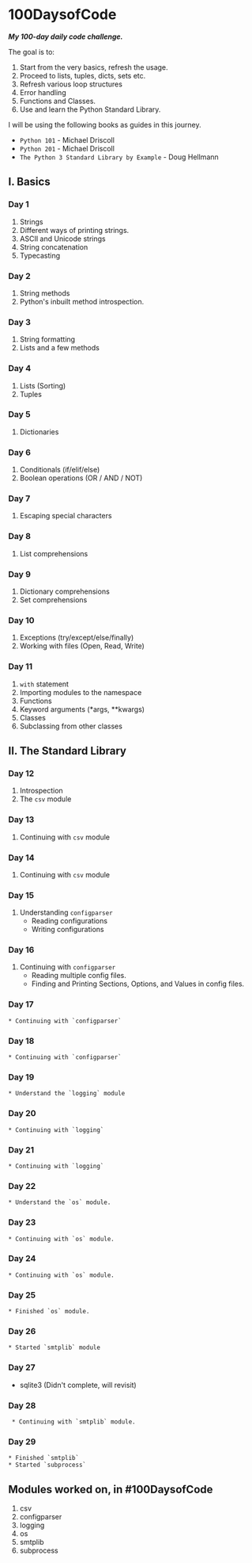 # 100DaysofCode

_**My 100-day daily code challenge.**_

The goal is to:

1. Start from the very basics, refresh the usage.
2. Proceed to lists, tuples, dicts, sets etc.
3. Refresh various loop structures
4. Error handling
5. Functions and Classes.
6. Use and learn the Python Standard Library.

I will be using the following books as guides in this journey.

* `Python 101` - Michael Driscoll
* `Python 201` - Michael Driscoll
* `The Python 3 Standard Library by Example` - Doug Hellmann

## I. Basics

### Day 1
1. Strings
2. Different ways of printing strings.
2. ASCII and Unicode strings
4. String concatenation
5. Typecasting

### Day 2
1. String methods
2. Python's inbuilt method introspection.

### Day 3
1. String formatting
2. Lists and a few methods

### Day 4
1. Lists (Sorting)
2. Tuples

### Day 5
1. Dictionaries

### Day 6
1. Conditionals (if/elif/else)
2. Boolean operations (OR / AND / NOT)

### Day 7
1. Escaping special characters

### Day 8
1. List comprehensions

### Day 9
1. Dictionary comprehensions
2. Set comprehensions

### Day 10
1. Exceptions (try/except/else/finally)
2. Working with files (Open, Read, Write)

### Day 11
1. `with` statement
2. Importing modules to the namespace
3. Functions
4. Keyword arguments (*args, **kwargs)
5. Classes
6. Subclassing from other classes

## II. The Standard Library

### Day 12
1. Introspection
2. The `csv` module

### Day 13
1. Continuing with `csv` module

### Day 14
1. Continuing with `csv` module

### Day 15
1. Understanding `configparser`
    * Reading configurations
    * Writing configurations

### Day 16
1. Continuing with `configparser`
    * Reading multiple config files.
    * Finding and Printing Sections, Options, and Values in config files.

### Day 17
    * Continuing with `configparser`

### Day 18
    * Continuing with `configparser`

### Day 19
    * Understand the `logging` module

### Day 20
    * Continuing with `logging`

### Day 21
    * Continuing with `logging`

### Day 22
    * Understand the `os` module.

### Day 23
    * Continuing with `os` module.

### Day 24
    * Continuing with `os` module.

### Day 25
    * Finished `os` module.

### Day 26
    * Started `smtplib` module

### Day 27
   * sqlite3 (Didn't complete, will revisit)

### Day 28
     * Continuing with `smtplib` module.

### Day 29
    * Finished `smtplib`
    * Started `subprocess`

## Modules worked on, in #100DaysofCode
1. csv
2. configparser
3. logging
4. os
5. smtplib
6. subprocess